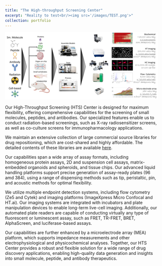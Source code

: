 ```yaml
---
title: "The High-throughput Screening Center"
excerpt: "Reality to test<br/><img src='/images/TEST.png'>"
collection: portfolio
---
```

![Test](/images/TEST.png)

Our High-Throughput Screening (HTS) Center is designed for maximum flexibility, offering comprehensive capabilities for the screening of small molecules, peptides, and antibodies. Our specialized features enable us to conduct radiation-based screenings, such as X-ray radiosensitizer screens, as well as co-culture screens for immunopharmacology applications.

We maintain an extensive collection of large commercial source libraries for drug repositioning, which are cost-shared and highly affordable. The detailed contents of these libraries are available [here](https://github.com/TAMU-3DRC/Libraries).

Our capabilities span a wide array of assay formats, including homogeneous protein assays, 2D and suspension cell assays, matrix-embedded organoids and spheroids, and tissue chips. Our advanced liquid handling platforms support precise generation of assay-ready plates (96 amd 384), using a range of dispensing methods such as tip, peristaltic, pin, and acoustic methods for optimal flexibility.

We utilize multiple endpoint detection systems, including flow cytometry (Ze5 and Cytek) and imaging platforms (ImageXpress Micro Confocal and HT.ai). Our imaging systems are integrated with incubators and plate manipulation devices to enable long-term live-cell imaging. Additionally, our automated plate readers are capable of conducting virtually any type of fluorescent or luminescent assay, such as FRET, TR-FRET, BRET, AlphaScreen, and luciferase-based assays.

Our capabilities are further enhanced by a microelectrode array (MEA) platform, which supports impedance measurements and other electrophysiological and physicochemical analyses. Together, our HTS Center provides a robust and flexible solution for a wide range of drug discovery applications, enabling high-quality data generation and insights into small molecule, peptide, and antibody therapeutics.

